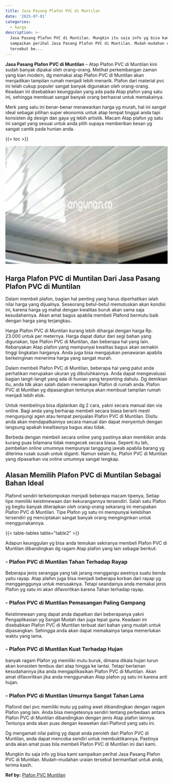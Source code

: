 ```yaml
---
title: Jasa Pasang Plafon PVC di Muntilan
date: '2025-07-01'
categories:
  - harga
description: >-
  Jasa Pasang Plafon PVC di Muntilan. Mungkin itu saja info yg bisa kami
  sampaikan perihal Jasa Pasang Plafon PVC di Muntilan. Mudah-mudahan uraian
  tersebut be...
---
```


**Jasa Pasang Plafon PVC di Muntilan** – Atap Plafon PVC di Muntilan kini sudah banyak dipakai oleh orang-orang. Melihat perkembangan zaman yang kian modern, dg memakai atap Plafon PVC di Muntilan akan menjadikan tampilan rumah menjadi lebih menarik. Plafon dari material pvc ini telah cukup populer sangat banyak digunakan oleh orang-orang. Keadaan ini disebabkan keunggulan yang ada pada Atap plafon yang satu ini, sehingga membuat sangat banyak orang berhasrat untuk memakainya.

Merk yang satu ini benar-benar menawarkan harga yg murah, hal ini sangat ideal sebagai pilihan super ekonomis untuk atap tempat tinggal anda tapi konsisten dg design dan gaya yg lebih artistik. Macam Atap plafon yg satu ini sangat yang sesuai untuk anda pilih supaya memberikan kesan yg sangat cantik pada hunian anda.

{{< toc >}}

![Jasa Pasang Plafon PVC di Muntilan](/images/flafond-pvc-murah09.png)

## Harga Plafon PVC di Muntilan Dari Jasa Pasang Plafon PVC di Muntilan

Dalam membeli plafon, bagian hal penting yang harus diperhatikan ialah nilai harga yang dijualnya. Seseorang betul-betul memutuskan akan kondisi ini, karena harga yg mahal dengan kwalitas buruk akan sama saja kesudahannya. Akan amat bagus apabila membeli Plafond bermutu baik dengan harga yang terjangkau.

Harga Plafon PVC di Muntilan kurang lebih dihargai dengan harga Rp. 23.000 untuk per meternya. Harga dapat diatur dari segi bahan yang digunakan, tipe Plafon PVC di Muntilan, dan beberapa hal yang lain. Kebanyakan Atap plafon yang mempunyai kwalitas bagus akan semakin tinggi tingkatan harganya. Anda juga bisa mengajukan penawaran apabila berkeinginan menerima harga yang sangat murah.

Dalam membeli Plafon PVC di Muntilan, beberapa hal yang patut anda perhatikan merupakan ukuran yg dibutuhkannya. Anda dapat mengevaluasi bagian langit-langit yang ada di hunian yang terpenting dahulu. Dg demikian itu, anda tdk akan salah dalam menerapkan Plafon di rumah anda. Plafon PVC di Muntilan yg dipasangkan tentunya akan membuat tampilan rumah menjadi lebih elok.

Untuk membelinya bisa dijalankan dg 2 cara, yakni secara manual dan via online. Bagi anda yang berharap membeli secara biasa berarti mesti mengunjungi agen atau tempat penjualan Plafon PVC di Muntilan. Disitu anda akan mendapatkannya secara manual dan dapat menyentuh dengan langsung apakah kwalitasnya bagus atau tidak.

Berbeda dengan membeli secara online yang pastinya akan membikin anda kurang puas bilamana tidak mengecek secara biasa. Seperti itu lah, pembelian online umumnya mempunyai tanggung jawab apabila barang yg diterima rusak susah untuk diganti. Namun selain itu, Plafon PVC di Muntilan yang dipasarkan via online umumnya sangat lengkap.

## Alasan Memilih Plafon PVC di Muntilan Sebagai Bahan Ideal

Plafond sendiri terkelompokan menjadi beberapa macam tipenya, Setiap tipe memiliki keistimewaan dan kekurangannya tersendiri. Salah satu Plafon yg begitu banyak diterapkan oleh orang-orang sekarang ini merupakan Plafon PVC di Muntilan. Tipe Plafon yg satu ini mempunyai kelebihan tersendiri yg menciptakan sangat banyak orang menginginkan untuk menggunakannya.

{{< table-tables table="table2" >}}

Adapun keunggulan yg bisa anda temukan sekiranya membeli Plafon PVC di Muntilan dibandingkan dg ragam Atap plafon yang lain sebagai berikut:

### \- Plafon PVC di Muntilan Tahan Terhadap Rayap

Beberapa jenis serangga yang tak jarang menggangu awetnya suatu benda yaitu rayap. Atap plafon juga bisa menjadi beberapa korban dari rayap yg mengganggunya untuk merusaknya. Tetapi seandainya anda memakai jenis Plafon yg satu ini akan difavoritkan karena Tahan terhadap rayap.

### \- Plafon PVC di Muntilan Pemasangan Paling Gampang

Keistimewaan yang dapat anda dapatkan dari beberapanya yakni Pengaplikasian yg Sangat Mudah dan juga tepat guna. Keadaan ini disebabkan Plafon PVC di Muntilan terbuat dari bahan yang mudah untuk dipasangkan. Sehingga anda akan dapat memakainya tanpa memerlukan waktu yang lama.

### \- Plafon PVC di Muntilan Kuat Terhadap Hujan

banyak ragam Plafon yg memiliki mutu buruk, dimana dikala hujan turun akan konsisten tembus dari atap hingga ke lantai. Tetapi berlainan kesudahannya jika anda mengaplikasikan Plafon PVC di Muntilan. Akan amat difavoritkan jika anda menggunakan Atap plafon yg satu ini karena anti hujan.

### \- Plafon PVC di Muntilan Umurnya Sangat Tahan Lama

Plafond dari pvc memiliki mutu yg paling awet dibandingkan dengan ragam Plafon yang lain. Anda bisa mengetesnya sendiri tentang perbedaan antara Plafon PVC di Muntilan dibandingkan dengan jenis Atap plafon lainnya. Tentunya anda akan puas dengan keawetan dari Plafond yang satu ini.

Dg mengamati nilai paling yg dapat anda peroleh dari Plafon PVC di Muntilan, anda dapat mencoba sendiri untuk membuktikannya. Pastinya anda akan amat puas bila membeli Plafon PVC di Muntilan ini dari kami.

Mungkin itu saja info yg bisa kami sampaikan perihal Jasa Pasang Plafon PVC di Muntilan. Mudah-mudahan uraian tersebut bermanfaat untuk anda, terima kasih.

**Ref by:** [Plafon PVC Muntilan](https://id.wikipedia.org/wiki/Plafon)
